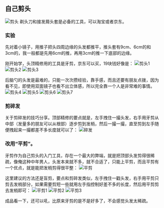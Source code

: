 ## 自己剪头
![剪头](../images/5-生活小技巧/00-自己剪头/剪头.webp)
剃头刀和接发屑头套是必备的工具，可以淘宝或者京东。
### 实验
先对着小镜子，用推子把头四周边缘的头发都推平，推头套有9cm、6cm的和3cm的，我一般都是先用6cm的推，再用3cm的推一下底部的边缘。

刚开始学，头顶精修用的工具是牙剪，京东可以买，19块钱好像是：
![剪头1](../images/5-生活小技巧/00-自己剪头/剪头1.webp)
![剪头2](../images/5-生活小技巧/00-自己剪头/剪头2.webp)
![剪头3](../images/5-生活小技巧/00-自己剪头/剪头3.webp)

后脑勺的头发是最难的，只能一次次攒经验，靠手感，而且还要有朋友点拨，因为看不见，即使用双面镜子也看不出立体感，所以完全靠一个人是非常难的事情。
![剪头4](../images/5-生活小技巧/00-自己剪头/剪头4.webp)
![剪头5](../images/5-生活小技巧/00-自己剪头/剪头5.webp)
![剪头6](../images/5-生活小技巧/00-自己剪头/剪头6.webp)
![剪头7](../images/5-生活小技巧/00-自己剪头/剪头7.webp)

### 剪碎发
关于剪碎发的技巧分享。顶部精修的要点就是，左手拽住一撮头发，右手用牙剪从中部（发量多的朋友可以从根部）逐步剪到发梢，然后一撮一撮，直至剪到左手随便拽起来一撮都差不多长度就可以了：
![碎发](../images/5-生活小技巧/00-自己剪头/碎发.webp)

### 改用“平剪”。
牙剪作为自己剪头的入门工具，存在一个最大的弊端，就是把顶部头发剪得很稀疏，像俺这种中年男人，头发本来就不多，就不合适了，只能上平剪，而且平剪有一个优点，就是能把发梢剪得很平整：
![平剪](../images/5-生活小技巧/00-自己剪头/平剪.webp)

这里建议的方法还是盲剪，要点和剪碎发类似，左手拽住一戳头发，右手用平剪只剪去发梢部分，如果需要剪短一些就用左手指控制好差不多的长度，然后用平剪剪去发梢即可：
![平剪1](../images/5-生活小技巧/00-自己剪头/平剪1.webp)
![平剪2](../images/5-生活小技巧/00-自己剪头/平剪2.webp)
![平剪3](../images/5-生活小技巧/00-自己剪头/平剪3.webp)

成品看一下，还可以吼，比原来牙剪的是不是好多了，不会感觉头发太稀疏。

